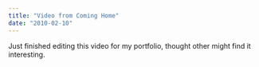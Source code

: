 ```yaml
---
title: "Video from Coming Home"
date: "2010-02-10"
---
```


Just finished editing this video for my portfolio, thought other might find it interesting.
